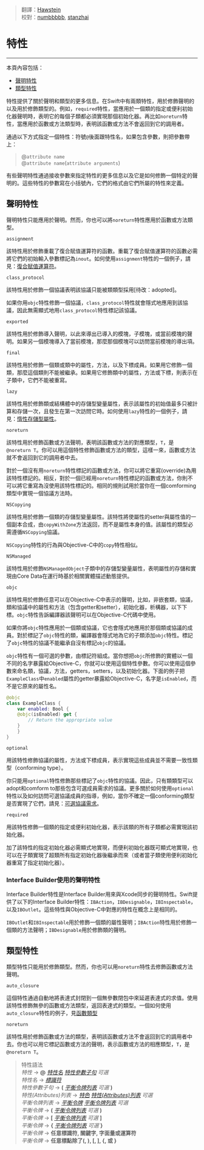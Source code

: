 > 翻譯：[Hawstein](https://github.com/Hawstein)  
> 校對：[numbbbbb](https://github.com/numbbbbb), [stanzhai](https://github.com/stanzhai)

# 特性
-----------------

本頁內容包括：

- [聲明特性](#declaration_attributes)
- [類型特性](#type_attributes)

特性提供了關於聲明和類型的更多信息。在Swift中有兩類特性，用於修飾聲明的以及用於修飾類型的。例如，`required`特性，當應用於一個類的指定或便利初始化器聲明時，表明它的每個子類都必須實現那個初始化器。再比如`noreturn`特性，當應用於函數或方法類型時，表明該函數或方法不會返回到它的調用者。

通過以下方式指定一個特性：符號`@`後面跟特性名，如果包含參數，則把參數帶上：

> @`attribute name`  
> @`attribute name`(`attribute arguments`)  

有些聲明特性通過接收參數來指定特性的更多信息以及它是如何修飾一個特定的聲明的。這些特性的參數寫在小括號內，它們的格式由它們所屬的特性來定義。

<a name="declaration_attributes"></a>
## 聲明特性

聲明特性只能應用於聲明。然而，你也可以將`noreturn`特性應用於函數或方法類型。

`assignment`

該特性用於修飾重載了復合賦值運算符的函數。重載了復合賦值運算符的函數必需將它們的初始輸入參數標記為`inout`。如何使用`assignment`特性的一個例子，請見：[復合賦值運算符]()。

`class_protocol`

該特性用於修飾一個協議表明該協議只能被類類型採用[待改：adopted]。

如果你用`objc`特性修飾一個協議，`class_protocol`特性就會隱式地應用到該協議，因此無需顯式地用`class_protocol`特性標記該協議。

`exported`

該特性用於修飾導入聲明，以此來導出已導入的模塊，子模塊，或當前模塊的聲明。如果另一個模塊導入了當前模塊，那麼那個模塊可以訪問當前模塊的導出項。

`final`

該特性用於修飾一個類或類中的屬性，方法，以及下標成員。如果用它修飾一個類，那麼這個類則不能被繼承。如果用它修飾類中的屬性，方法或下標，則表示在子類中，它們不能被重寫。

`lazy`

該特性用於修飾類或結構體中的存儲型變量屬性，表示該屬性的初始值最多只被計算和存儲一次，且發生在第一次訪問它時。如何使用`lazy`特性的一個例子，請見：[惰性存儲型屬性]()。

`noreturn`

該特性用於修飾函數或方法聲明，表明該函數或方法的對應類型，`T`，是`@noreturn T`。你可以用這個特性修飾函數或方法的類型，這樣一來，函數或方法就不會返回到它的調用者中去。

對於一個沒有用`noreturn`特性標記的函數或方法，你可以將它重寫(override)為用該特性標記的。相反，對於一個已經用`noreturn`特性標記的函數或方法，你則不可以將它重寫為沒使用該特性標記的。相同的規則試用於當你在一個comforming類型中實現一個協議方法時。

`NSCopying`

該特性用於修飾一個類的存儲型變量屬性。該特性將使屬性的setter與屬性值的一個副本合成，由`copyWithZone`方法返回，而不是屬性本身的值。該屬性的類型必需遵循`NSCopying`協議。

`NSCopying`特性的行為與Objective-C中的`copy`特性相似。

`NSManaged`

該特性用於修飾`NSManagedObject`子類中的存儲型變量屬性，表明屬性的存儲和實現由Core Data在運行時基於相關實體描述動態提供。

`objc`

該特性用於修飾任意可以在Objective-C中表示的聲明，比如，非嵌套類，協議，類和協議中的屬性和方法（包含getter和setter），初始化器，析構器，以下下標。`objc`特性告訴編譯器該聲明可以在Objective-C代碼中使用。

如果你將`objc`特性應用於一個類或協議，它也會隱式地應用於那個類或協議的成員。對於標記了`objc`特性的類，編譯器會隱式地為它的子類添加`objc`特性。標記了`objc`特性的協議不能繼承自沒有標記`objc`的協議。

`objc`特性有一個可選的參數，由標記符組成。當你想把`objc`所修飾的實體以一個不同的名字暴露給Objective-C，你就可以使用這個特性參數。你可以使用這個參數來命名類，協議，方法，getters，setters，以及初始化器。下面的例子把`ExampleClass`中`enabled`屬性的getter暴露給Objective-C，名字是`isEnabled`，而不是它原來的屬性名。

```swift
@objc
class ExampleClass {
    var enabled: Bool {
    @objc(isEnabled) get {
        // Return the appropriate value
    }
    }
}
```

`optional`

用該特性修飾協議的屬性，方法或下標成員，表示實現這些成員並不需要一致性類型（conforming type）。

你只能用`optional`特性修飾那些標記了`objc`特性的協議。因此，只有類類型可以adopt和comform to那些包含可選成員需求的協議。更多關於如何使用`optional`特性以及如何訪問可選協議成員的指導，例如，當你不確定一個conforming類型是否實現了它們，請見：[可選協議需求]()。

`required`

用該特性修飾一個類的指定或便利初始化器，表示該類的所有子類都必需實現該初始化器。

加了該特性的指定初始化器必需顯式地實現，而便利初始化器既可顯式地實現，也可以在子類實現了超類所有指定初始化器後繼承而來（或者當子類使用便利初始化器重寫了指定初始化器）。

### Interface Builder使用的聲明特性

Interface Builder特性是Interface Builder用來與Xcode同步的聲明特性。Swift提供了以下的Interface Builder特性：`IBAction`，`IBDesignable`，`IBInspectable`，以及`IBOutlet`。這些特性與Objective-C中對應的特性在概念上是相同的。

`IBOutlet`和`IBInspectable`用於修飾一個類的屬性聲明；`IBAction`特性用於修飾一個類的方法聲明；`IBDesignable`用於修飾類的聲明。

<a name="type_attributes"></a>
## 類型特性

類型特性只能用於修飾類型。然而，你也可以用`noreturn`特性去修飾函數或方法聲明。

`auto_closure`

這個特性通過自動地將表達式封閉到一個無參數閉包中來延遲表達式的求值。使用該特性修飾無參的函數或方法類型，返回表達式的類型。一個如何使用`auto_closure`特性的例子，見[函數類型]()

`noreturn`

該特性用於修飾函數或方法的類型，表明該函數或方法不會返回到它的調用者中去。你也可以用它標記函數或方法的聲明，表示函數或方法的相應類型，`T`，是`@noreturn T`。

> 特性語法  
> *特性* → **@** [*特性名*](..\chapter3\06_Attributes.html#attribute_name) [*特性參數子句*](..\chapter3\06_Attributes.html#attribute_argument_clause) _可選_  
> *特性名* → [*標識符*](LexicalStructure.html#identifier)  
> *特性參數子句* → **(** [*平衡令牌列表*](..\chapter3\06_Attributes.html#balanced_tokens) _可選_ **)**  
> *特性(Attributes)列表* → [*特色*](..\chapter3\06_Attributes.html#attribute) [*特性(Attributes)列表*](..\chapter3\06_Attributes.html#attributes) _可選_  
> *平衡令牌列表* → [*平衡令牌*](..\chapter3\06_Attributes.html#balanced_token) [*平衡令牌列表*](..\chapter3\06_Attributes.html#balanced_tokens) _可選_  
> *平衡令牌* → **(** [*平衡令牌列表*](..\chapter3\06_Attributes.html#balanced_tokens) _可選_ **)**  
> *平衡令牌* → **[** [*平衡令牌列表*](..\chapter3\06_Attributes.html#balanced_tokens) _可選_ **]**  
> *平衡令牌* → **{** [*平衡令牌列表*](..\chapter3\06_Attributes.html#balanced_tokens) _可選_ **}**  
> *平衡令牌* → **任意標識符, 關鍵字, 字面量或運算符**  
> *平衡令牌* → **任意標點除了(, ), [, ], {, 或 }**
